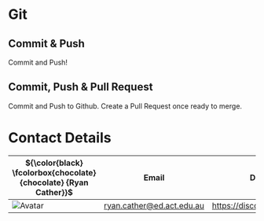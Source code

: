# Git

## Commit & Push

Commit and Push!

## Commit, Push & Pull Request

Commit and Push to Github. Create a Pull Request once ready to merge.

# Contact Details

| ${\color{black} \fcolorbox{chocolate}{chocolate} {Ryan Cather}}$ | Email                     | Discord                    |
| ---------------------------------------------------------------- | ------------------------- | -------------------------- |
| ![Avatar](ryanAvatar.png)                                        | ryan.cather@ed.act.edu.au | https://discord.gg/R9a6msU |

